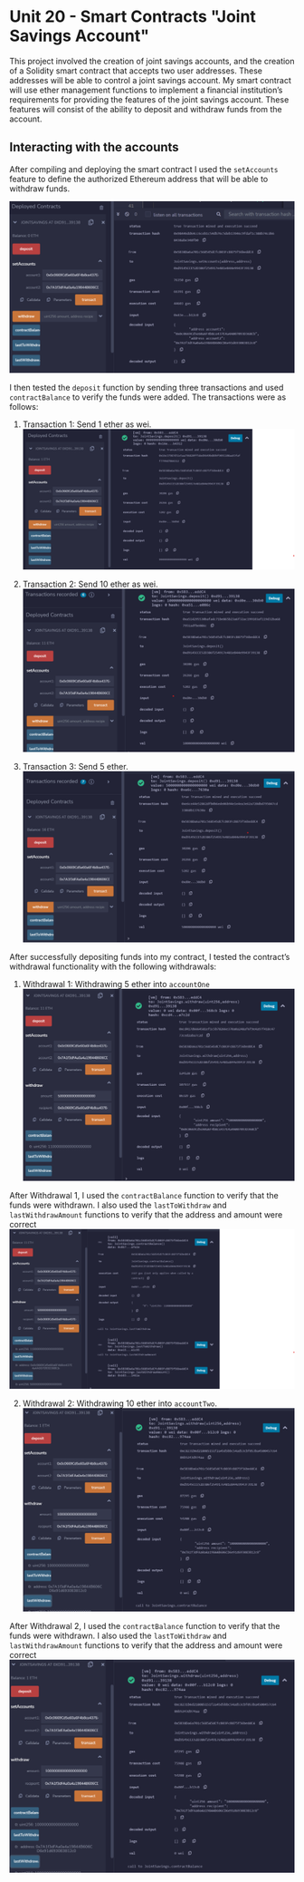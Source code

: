 # Unit 20 - Smart Contracts "Joint Savings Account"

This project involved the creation of joint savings accounts, and the creation of a Solidity smart contract that accepts two user addresses. These addresses will be able to control a joint savings account. My smart contract will use ether management functions to implement a financial institution’s requirements for providing the features of the joint savings account. These features will consist of the ability to deposit and withdraw funds from the account.

## Interacting with the accounts

After compiling and deploying the smart contract I used the `setAccounts` feature to define the authorized Ethereum address that will be able to withdraw funds. 

![image](Execution_Results/SetAccounts.png)


I then tested the `deposit` function by sending three transactions and used `contractBalance` to verify the funds were added. The transactions were as follows:

1. Transaction 1: Send 1 ether as wei.
![image](Execution_Results/transaction_1.png)

2. Transaction 2: Send 10 ether as wei.
![image](Execution_Results/transaction_2.png)

3. Transaction 3: Send 5 ether.
![image](Execution_Results/transaction_3.png)


After successfully depositing funds into my contract, I tested the contract’s withdrawal functionality with the following withdrawals: 

1. Withdrawal 1: Withdrawing 5 ether into `accountOne` 
![image](Execution_Results/withdraw_1.png)

After Withdrawal 1, I used the `contractBalance` function to verify that the funds were withdrawn. I also used the `lastToWithdraw` and `lastWithdrawAmount` functions to verify that the address and amount were correct
![image](Execution_Results/withdraw_1_last.png)

2. Withdrawal 2: Withdrawing 10 ether into `accountTwo`. 
![image](Execution_Results/withdraw_2.png)

After Withdrawal 2, I used the `contractBalance` function to verify that the funds were withdrawn. I also used the `lastToWithdraw` and `lastWithdrawAmount` functions to verify that the address and amount were correct
![image](Execution_Results/withdraw_2_last.png)
